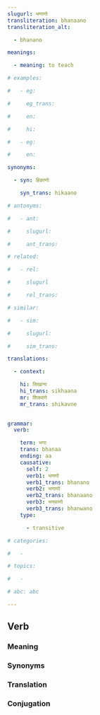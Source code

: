 ```yaml
---
slugurl: भणाणो
transliteration: bhanaano
transliteration_alt:

  - bhanano

meanings:

  - meaning: to teach 

# examples:

#   - eg:

#     eg_trans: 

#     en:

#     hi:

#   - eg:

#     en:

synonyms:

  - syn: हिकाणो

    syn_trans: hikaano

# antonyms:

#   - ant:

#     slugurl:

#     ant_trans: 

# related:

#   - rel:

#     slugurl

#     rel_trans: 

# similar:

#   - sim: 

#     slugurl:

#     sim_trans:

translations:

  - context:

    hi: सिखाना
    hi_trans: sikhaana
    mr: शिकवणे
    mr_trans: shikavne
    

grammar:
  verb:

    term: भणा
    trans: bhanaa
    ending: aa
    causative:
      self: 2
      verb1: भणणो
      verb1_trans: bhanano
      verb2: भणाणो
      verb2_trans: bhanaano
      verb3: भणवाणो
      verb3_trans: bhanwano
    type:

      - transitive

# categories:

#   -

# topics:

#   -

# abc: abc   

---
```


## Verb

<!-- <fos :grammar="grammar" ></fos> -->

### Meaning

<meaning :meanings="meanings" ></meaning>

<!-- ### Examples
<eg :eg="examples" ></eg> -->

### Synonyms

<syn :syn="synonyms" ></syn>

<!-- ### Antonyms
<ant :ant="antonyms" ></ant> -->

### Translation

<translation :translation="translations" ></translation>

### Conjugation

<verb-conj :grammar="grammar" ></verb-conj>

<!-- ### Related
<related :related="related" ></related> -->

<!-- ### Similar
<similar :similar="similar" ></similar> -->
